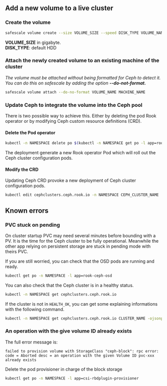 ## Add a new volume to a live cluster

### Create the volume

```Bash
safescale volume create --size VOLUME_SIZE --speed DISK_TYPE VOLUME_NAME
```
**VOLUME_SIZE** in gigabyte.  
**DISK_TYPE**: default HDD

### Attach the newly created volume to an existing machine of the cluster

*The volume must be attached without being formatted for Ceph to detect it. You can do this on safescale by adding the option **--do-not-format.***

```Bash
safescale volume attach --do-no-format VOLUME_NAME MACHINE_NAME
```

### Update Ceph to integrate the volume into the Ceph pool

There is two possible way to achieve this. Either by deleting the pod Rook operator or by modifying Ceph custom resource definitions (CRD).

#### Delete the Pod operator

```Bash
kubectl -n NAMESPACE delete po $(kubectl -n NAMESPACE get po -l app=rook-ceph-operator -o jsonpath='{.items[0].metadata.name}')
```
The deployment generate a new Rook operator Pod which will roll out the Ceph cluster configuration pods.

#### Modify the CRD

Updating Ceph CRD provoke a new deployment of Ceph cluster configuration pods.

```Bash
kubectl edit cephclusters.ceph.rook.io -n NAMESPACE CEPH_CLUSTER_NAME
```

## Known errors

### PVC stuck on pending

On cluster startup PVC may need several minutes before bounding with a PV. It is the time for the Ceph cluster to be fully operational. Meanwhile the other app relying on persistent storage are stuck in pending mode with theirs PVC.

If you are still worried, you can check that the OSD pods are running and ready.

```Bash
kubectl get po -n NAMESPACE -l app=rook-ceph-osd
```

You can also check that the Ceph cluster is in a healthy status.

```Bash
kubectl -n NAMESPACE get cephclusters.ceph.rook.io
```

If the cluster is not in ```HEALTH_OK```, you can get some explaining informations with the following command.

```Bash
kubectl -n NAMESPACE get cephclusters.ceph.rook.io CLUSTER_NAME -ojsonpath='{.status.ceph.details}' | jq
```

### An operation with the give volume ID already exists

The full error message is:  

```failed to provision volume with StorageClass "ceph-block": rpc error: code = Aborted desc = an operation with the given Volume ID pvc-xxx already exists```

Delete the pod provisioner in charge of the block storage

```Bash
kubectl get po -n NAMESPACE -l app=csi-rbdplugin-provisioner
```
